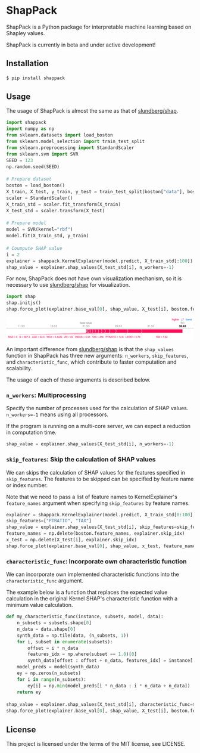 # ShapPack

ShapPack is a Python package for interpretable machine learning based on Shapley values.

ShapPack is currently in beta and under active development!

## Installation

```bash
$ pip install shappack
```

## Usage
The usage of ShapPack is almost the same as that of [slundberg/shap](https://github.com/slundberg/shap).
```python
import shappack
import numpy as np
from sklearn.datasets import load_boston
from sklearn.model_selection import train_test_split
from sklearn.preprocessing import StandardScaler
from sklearn.svm import SVR
SEED = 123
np.random.seed(SEED)

# Prepare dataset
boston = load_boston()
X_train, X_test, y_train, y_test = train_test_split(boston["data"], boston["target"], test_size=0.2, random_state=SEED)
scaler = StandardScaler()
X_train_std = scaler.fit_transform(X_train)
X_test_std = scaler.transform(X_test)

# Prepare model
model = SVR(kernel="rbf")
model.fit(X_train_std, y_train)

# Coumpute SHAP value
i = 2
explainer = shappack.KernelExplainer(model.predict, X_train_std[:100])
shap_value = explainer.shap_values(X_test_std[i], n_workers=-1)
```

For now, ShapPack does not have own visualization mechanism, so it is necessary to use [slundberg/shap](https://github.com/slundberg/shap) for visualization.

```python
import shap
shap.initjs()
shap.force_plot(explainer.base_val[0], shap_value, X_test[i], boston.feature_names)
```

<img src="./docs/images/boston-force-plot.png" alt="boston-force-plot">

An important difference from [slundberg/shap](https://github.com/slundberg/shap) is that the `shap_values` function in ShapPack has three new arguments: `n_workers`, `skip_features`, and `characteristic_func`, which contribute to faster computation and scalability.

The usage of each of these arguments is described below.

### `n_workers`: Multiprocessing

Specify the number of processes used for the calculation of SHAP values.
`n_workers=-1` means using all processors.

If the program is running on a multi-core server, we can expect a reduction in computation time.

```python
shap_value = explainer.shap_values(X_test_std[i], n_workers=-1)
```

### `skip_features`: Skip the calculation of SHAP values

We can skips the calculation of SHAP values for the features specified in `skip_features`.
The features to be skipped can be specified by feature name or index number.

Note that we need to pass a list of feature names to KernelExplainer's `feature_names` argument when specifying `skip_features` by feature names.

```python
explainer = shappack.KernelExplainer(model.predict, X_train_std[0:100], feature_names=boston.feature_names)
skip_features=["PTRATIO", "TAX"]
shap_value = explainer.shap_values(X_test_std[i], skip_features=skip_features, n_workers=-1)
feature_names = np.delete(boston.feature_names, explainer.skip_idx)
x_test = np.delete(X_test[i], explainer.skip_idx)
shap.force_plot(explainer.base_val[0], shap_value, x_test, feature_names)
```

### `characteristic_func`: Incorporate own characteristic function

We can incorporate own implemented characteristic functions into the `characteristic_func` argument.

The example below is a function that replaces the expected value calculation in the original Kernel SHAP's characteristic function with a minimum value calculation.

```python
def my_characteristic_func(instance, subsets, model, data):
    n_subsets = subsets.shape[0]
    n_data = data.shape[0]
    synth_data = np.tile(data, (n_subsets, 1))
    for i, subset in enumerate(subsets):
        offset = i * n_data
        features_idx = np.where(subset == 1.0)[0]
        synth_data[offset : offset + n_data, features_idx] = instance[:, features_idx][0]
    model_preds = model(synth_data)
    ey = np.zeros(n_subsets)
    for i in range(n_subsets):
        ey[i] = np.min(model_preds[i * n_data : i * n_data + n_data])
    return ey

shap_value = explainer.shap_values(X_test_std[i], characteristic_func=my_characteristic_func, n_workers=-1)
shap.force_plot(explainer.base_val[0], shap_value, X_test[i], boston.feature_names)
```


## License

This project is licensed under the terms of the MIT license, see LICENSE.
